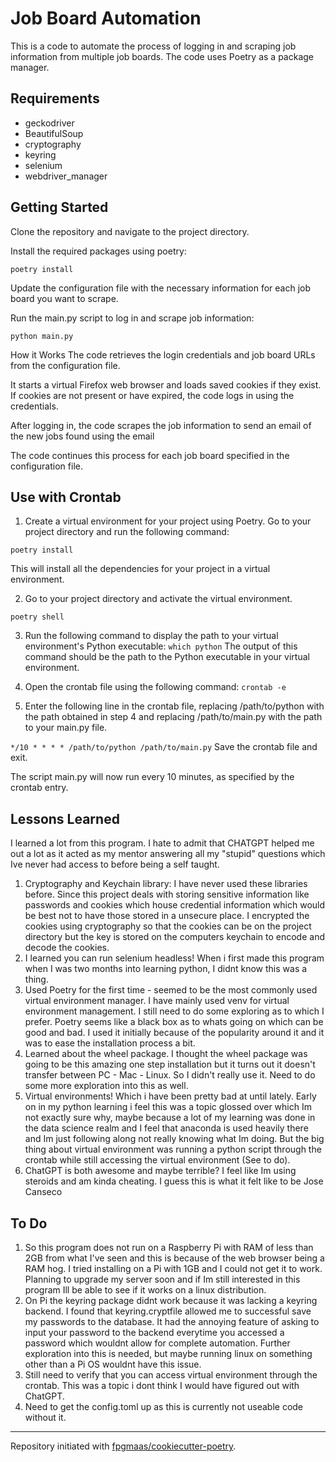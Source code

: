 # Job Board Automation

This is a code to automate the process of logging in and scraping job information from multiple job boards. The code uses Poetry as a package manager.

## Requirements

- geckodriver
- BeautifulSoup
- cryptography
- keyring
- selenium
- webdriver_manager

## Getting Started

Clone the repository and navigate to the project directory.

Install the required packages using poetry:

```
poetry install
```

Update the configuration file with the necessary information for each job board you want to scrape.

Run the main.py script to log in and scrape job information:

```
python main.py
```

How it Works
The code retrieves the login credentials and job board URLs from the configuration file.

It starts a virtual Firefox web browser and loads saved cookies if they exist. If cookies are not present or have expired, the code logs in using the credentials.

After logging in, the code scrapes the job information to send an email of the new jobs found using the email

The code continues this process for each job board specified in the configuration file.

## Use with Crontab

1. Create a virtual environment for your project using Poetry. Go to your project directory and run the following command:

```
poetry install
```

This will install all the dependencies for your project in a virtual environment.

2. Go to your project directory and activate the virtual environment.

```
poetry shell
```

3. Run the following command to display the path to your virtual environment's Python executable:
   `which python`
   The output of this command should be the path to the Python executable in your virtual environment.

4. Open the crontab file using the following command:
   `crontab -e`
5. Enter the following line in the crontab file, replacing /path/to/python with the path obtained in step 4 and replacing /path/to/main.py with the path to your main.py file.

`*/10 * * * * /path/to/python /path/to/main.py`
Save the crontab file and exit.

The script main.py will now run every 10 minutes, as specified by the crontab entry.

## Lessons Learned

I learned a lot from this program. I hate to admit that CHATGPT helped me out a lot as it acted as my mentor answering all my "stupid" questions which Ive never had access to before being a self taught.

1. Cryptography and Keychain library: I have never used these libraries before. Since this project deals with storing sensitive information like passwords and cookies which house credential information which would be best not to have those stored in a unsecure place. I encrypted the cookies using cryptography so that the cookies can be on the project directory but the key is stored on the computers keychain to encode and decode the cookies.
2. I learned you can run selenium headless! When i first made this program when I was two months into learning python, I didnt know this was a thing.
3. Used Poetry for the first time - seemed to be the most commonly used virtual environment manager. I have mainly used venv for virtual environment management. I still need to do some exploring as to which I prefer. Poetry seems like a black box as to whats going on which can be good and bad. I used it initially because of the popularity around it and it was to ease the installation process a bit.
4. Learned about the wheel package. I thought the wheel package was going to be this amazing one step installation but it turns out it doesn't transfer between PC - Mac - Linux. So I didn't really use it. Need to do some more exploration into this as well.
5. Virtual environments! Which i have been pretty bad at until lately. Early on in my python learning i feel this was a topic glossed over which Im not exactly sure why, maybe because a lot of my learning was done in the data science realm and I feel that anaconda is used heavily there and Im just following along not really knowing what Im doing. But the big thing about virtual environment was running a python script through the crontab while still accessing the virtual environment (See to do).
6. ChatGPT is both awesome and maybe terrible? I feel like Im using steroids and am kinda cheating. I guess this is what it felt like to be Jose Canseco

## To Do

1. So this program does not run on a Raspberry Pi with RAM of less than 2GB from what I've seen and this is because of the web browser being a RAM hog. I tried installing on a Pi with 1GB and I could not get it to work. Planning to upgrade my server soon and if Im still interested in this program Ill be able to see if it works on a linux distribution.
2. On Pi the keyring package didnt work because it was lacking a keyring backend. I found that keyring.cryptfile allowed me to successful save my passwords to the database. It had the annoying feature of asking to input your password to the backend everytime you accessed a password which wouldnt allow for complete automation. Further exploration into this is needed, but maybe running linux on something other than a Pi OS wouldnt have this issue.
3. Still need to verify that you can access virtual environment through the crontab. This was a topic i dont think I would have figured out with ChatGPT.
4. Need to get the config.toml up as this is currently not useable code without it.

---

Repository initiated with [fpgmaas/cookiecutter-poetry](https://github.com/fpgmaas/cookiecutter-poetry).
